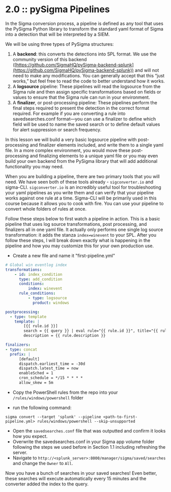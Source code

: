 # 2.0 :: pySigma Pipelines

In the Sigma conversion process, a pipeline is defined as any tool that uses the PySigma Python library to transform the standard yaml format of Sigma into a detection that will be interpreted by a SIEM.

We will be using three types of PySigma structures:

1.  A **backend**: this converts the detections into SPL format. We use the community version of this backend ([https://github.com/SigmaHQ/pySigma-backend-splunk](https://github.com/SigmaHQ/pySigma-backend-splunk)) and will not need to make any modifications. You can generally accept that this “just works,” but feel free to read the code to better understand how it works.
2.  A **logsource** pipeline: These pipelines will read the logsource from the Sigma rule and then assign specific transformations based on fields or values to ensure that the Sigma rule can run in your environment.    
3.  A **finalizer**, or post-processing pipeline: These pipelines perform the final steps required to present the detection in the correct format required. For example if you are converting a rule into savedsearches.conf format—you can use a finalizer to define which field will be used to name the saved search or to define default values for alert suppression or search frequency.

In this lesson we will build a very basic logsource pipeline with post-processing and finalizer elements included, and write them to a single yaml file. In a more complex environment, you would move these post-processing and finalizing elements to a unique yaml file or you may even build your own backend from the PySigma library that will add additional functionality you may need.

When you are building a pipeline, there are two primary tools that you will need. We have seen both of these tools already - `sigconverter.io` and sigma-CLI. `sigconverter.io` is an incredibly useful tool for troubleshooting your yaml pipelines as you write them and can verify that your pipeline works against one rule at a time. Sigma-CLI will be primarily used in this course because it allows you to cook with fire. You can use your pipeline to convert whole folders of rules at once.

Follow these steps below to first watch a pipeline in action. This is a basic pipeline that uses log source transformations, post processing, and finalizers all in one yaml file. It actually only performs one single log source transformation: it adds the stanza `index=winevent` to your SPL. After you follow these steps, I will break down exactly what is happening in the pipeline and how you may customize this for your own production use.

- Create a new file and name it "first-pipeline.yml"

```yaml
# Global win eventlog index
transformations:
    - id: index_condition
      type: add_condition
      conditions:
          index: winevent
      rule_conditions:
          - type: logsource
            product: windows

postprocessing:
  - type: template
    template: |
        [{{ rule.id }}]
        search = {{ query }} | eval rule="{{ rule.id }}", title="{{ rule.title }}" | collect index=notable_events
        description = {{ rule.description }}

finalizers:
- type: concat
  prefix: |
      [default]
      dispatch.earliest_time = -30d
      dispatch.latest_time = now
      enableSched = 1
      cron_schedule = */15 * * * *
      allow_skew = 5m
```
- Copy the PowerShell rules from the repo into your `/rules/windows/powershell` folder

- run the following command:

```shell 
sigma convert --target 'splunk' --pipeline <path-to-first-pipeline.yml> rules/windows/powershell --skip-unsupported
```

- Open the `savedsearches.conf` file that was outputted and confirm it looks how you expect.
- Overwrite the savedsearches.conf in your Sigma app volume folder following the steps we used before in Section 1.1 including refreshing the server.
- Navigate to `http://<splunk_server>:8000/manager/sigma/saved/searches` and change the `Owner` to `All`.

Now you have a bunch of searches in your saved searches! Even better, these searches will execute automatically every 15 minutes and the converter added the index to the query. 

